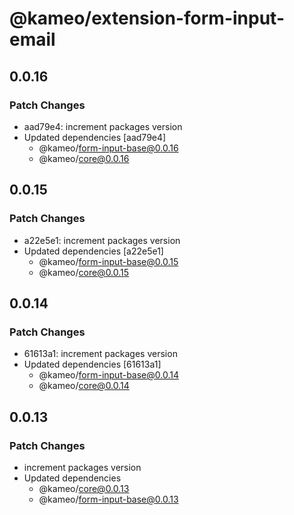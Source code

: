 # @kameo/extension-form-input-email

## 0.0.16

### Patch Changes

- aad79e4: increment packages version
- Updated dependencies [aad79e4]
  - @kameo/form-input-base@0.0.16
  - @kameo/core@0.0.16

## 0.0.15

### Patch Changes

- a22e5e1: increment packages version
- Updated dependencies [a22e5e1]
  - @kameo/form-input-base@0.0.15
  - @kameo/core@0.0.15

## 0.0.14

### Patch Changes

- 61613a1: increment packages version
- Updated dependencies [61613a1]
  - @kameo/form-input-base@0.0.14
  - @kameo/core@0.0.14

## 0.0.13

### Patch Changes

- increment packages version
- Updated dependencies
  - @kameo/core@0.0.13
  - @kameo/form-input-base@0.0.13
